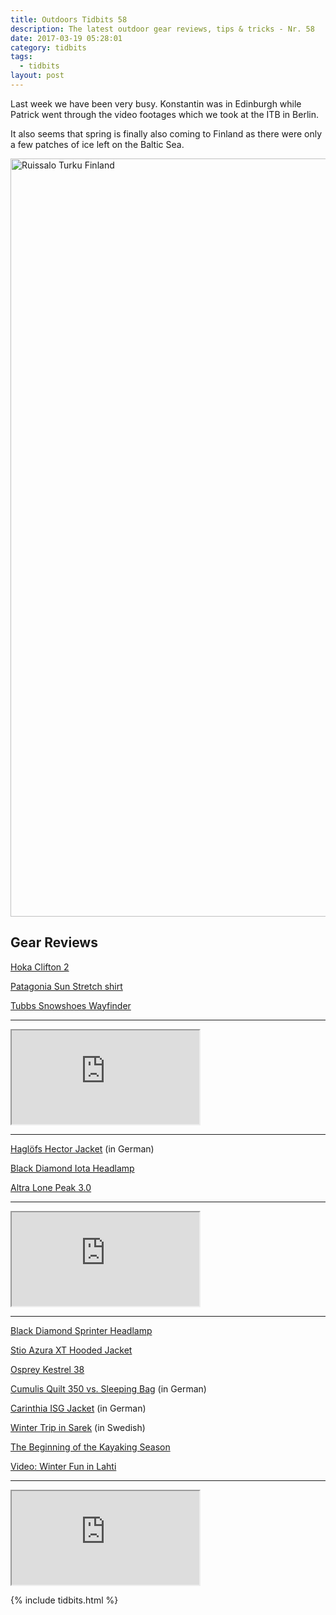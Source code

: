 ```yaml
---
title: Outdoors Tidbits 58
description: The latest outdoor gear reviews, tips & tricks - Nr. 58
date: 2017-03-19 05:28:01
category: tidbits
tags:
  - tidbits
layout: post
---
```

Last week we have been very busy. Konstantin was in Edinburgh while Patrick went through the video footages which we took at the ITB in Berlin.

It also seems that spring is finally also coming to Finland as there were only a few patches of ice left on the Baltic Sea.

<a data-flickr-embed="true"  href="https://www.flickr.com/photos/90204224@N07/33531567365/in/dateposted-public/" title="Turku Finland"><img src="https://c1.staticflickr.com/3/2893/33531567365_6a7cdcd172_k.jpg" width="2048" height="1213" alt="Ruissalo Turku Finland"></a><script async src="//embedr.flickr.com/assets/client-code.js" charset="utf-8"></script>

<!--more-->

## Gear Reviews

[Hoka Clifton 2](http://andrewskurka.com/2017/review-hoka-clifton-2-road-running-shoe/)

[Patagonia Sun Stretch shirt](http://bedrockandparadox.com/2017/03/17/patagonia-sun-stretch-shirt-review)

[Tubbs Snowshoes Wayfinder](https://midwestbasecamp.com/2017/03/16/gear-review-tubbs-snowshoes-wayfinder/)

---

<div class="embed-responsive embed-responsive-16by9">
    <iframe class="embed-responsive-item" src="https://www.youtube.com/watch?v=RKVoci7H7Ek&feature=youtu.be"></iframe>
</div>

---

[Haglöfs Hector Jacket](http://www.alpin.de/tests-produkte/bekleidung/11600/artikel_praxistest_softshell_hagloefs_hector_jacket.html) (in German)

[Black Diamond Iota Headlamp](https://thebigoutside.com/gear-review-black-diamond-iota-headlamp/)

[Altra Lone Peak 3.0](http://www.breakingultra.com/gear-review-altra-lone-peak-3-0/)

---

<div class="embed-responsive embed-responsive-16by9">
    <iframe class="embed-responsive-item" src="https://www.youtube.com/watch?v=y2nLKH6OH9k"></iframe>
</div>

---

[Black Diamond Sprinter Headlamp](https://treelinebackpacker.com/2017/03/14/black-diamond-sprinter-headlamp-review/)

[Stio Azura XT Hooded Jacket](http://www.gogumption.com/gear-reviews-2/review-stio-azura-xt-hooded-jacket/)

[Osprey Kestrel 38](http://seppamberg.de/mein-tourenrucksack-im-test-osprey-kestrel-38/)

[Cumulis Quilt 350 vs. Sleeping Bag](http://www.bergreif.de/2017/03/13/cumulus-quilt-350-vs-schlafsack/) (in German)

[Carinthia ISG Jacket](http://www.freiluft-blog.de/2017/03/carinthia-isg-multifunktionsjacke-im-test/) (in German)

[Winter Trip in Sarek](http://www.mikaelstrandberg.com/2017/03/12/vintertur-i-sarek/) (in Swedish)

[The Beginning of the Kayaking Season](http://www.yetirides.com/2017/03/the-beginning-of-kayaking-season.html)

[Video: Winter Fun in Lahti](https://www.lolaakinmade.com/europe/video-winter-fun-in-lahti-finland/)

---

<div class="embed-responsive embed-responsive-16by9">
    <iframe class="embed-responsive-item" src="https://www.youtube.com/watch?v=t9nWMXP-628"></iframe>
</div>

{% include tidbits.html %}
